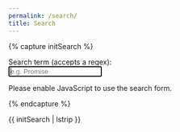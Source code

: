```yaml
---
permalink: /search/
title: Search
---
```


{% capture initSearch %}

<form id="search-form" action="">
  <label class="label" for="search">Search term (accepts a regex):</label>
  <br/>
  <input class="input" id="search" type="text" name="search" 
        autofocus 
        placeholder="e.g. Promise" 
        autocomplete="off">
  
  <ul class="list  list--results" id="list">
  </ul>
</form>

<script type="text/javascript" src='{{ site.baseurl }}/assets/src/fetch.js'></script>
<script type="text/javascript" src='{{ site.baseurl }}/assets/src/search.js'></script>

<script type="text/javascript">

  const search = new JekyllSearch(
    '{{site.baseurl}}/assets/src/search.json',
    '#search',
    '#list',
    '{{ site.baseurl }}' // put here your /baseurl/
  );
  search.init(); 
  
</script>

<noscript>Please enable JavaScript to use the search form.</noscript>

{% endcapture %}

{{ initSearch | lstrip }}